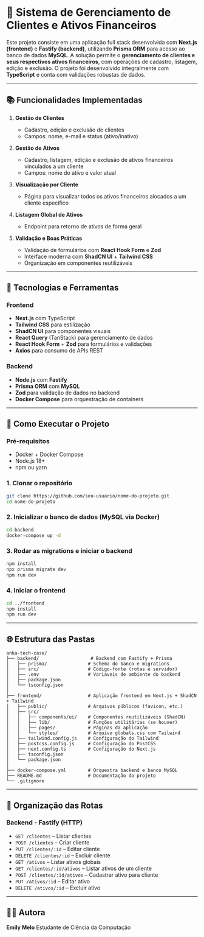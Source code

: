 # 📘 Sistema de Gerenciamento de Clientes e Ativos Financeiros

Este projeto consiste em uma aplicação full stack desenvolvida com **Next.js (frontend)** e **Fastify (backend)**, utilizando **Prisma ORM** para acesso ao banco de dados **MySQL**. A solução permite o **gerenciamento de clientes e seus respectivos ativos financeiros**, com operações de cadastro, listagem, edição e exclusão. O projeto foi desenvolvido integralmente com **TypeScript** e conta com validações robustas de dados.

---

## 📚 Funcionalidades Implementadas

1. **Gestão de Clientes**

   * Cadastro, edição e exclusão de clientes
   * Campos: nome, e-mail e status (ativo/inativo)

2. **Gestão de Ativos**

   * Cadastro, listagem, edição e exclusão de ativos financeiros vinculados a um cliente
   * Campos: nome do ativo e valor atual

3. **Visualização por Cliente**

   * Página para visualizar todos os ativos financeiros alocados a um cliente específico

4. **Listagem Global de Ativos**

   * Endpoint para retorno de ativos de forma geral

5. **Validação e Boas Práticas**

   * Validação de formulários com **React Hook Form** e **Zod**
   * Interface moderna com **ShadCN UI** + **Tailwind CSS**
   * Organização em componentes reutilizáveis

---

## 🧰 Tecnologias e Ferramentas

### Frontend

* **Next.js** com TypeScript
* **Tailwind CSS** para estilização
* **ShadCN UI** para componentes visuais
* **React Query** (TanStack) para gerenciamento de dados
* **React Hook Form** + **Zod** para formulários e validações
* **Axios** para consumo de APIs REST

### Backend

* **Node.js** com **Fastify**
* **Prisma ORM** com **MySQL**
* **Zod** para validação de dados no backend
* **Docker Compose** para orquestração de containers

---

## 🧪 Como Executar o Projeto

### Pré-requisitos

* Docker + Docker Compose
* Node.js 18+
* npm ou yarn

### 1. Clonar o repositório

```bash
git clone https://github.com/seu-usuario/nome-do-projeto.git
cd nome-do-projeto
```

### 2. Inicializar o banco de dados (MySQL via Docker)

```bash
cd backend
docker-compose up -d
```

### 3. Rodar as migrations e iniciar o backend

```bash
npm install
npx prisma migrate dev
npm run dev
```

### 4. Iniciar o frontend

```bash
cd ../frontend
npm install
npm run dev
```

---

## 🌐 Estrutura das Pastas

```
anka-tech-case/
├── backend/                   # Backend com Fastify + Prisma
│   ├── prisma/               # Schema do banco e migrations
│   ├── src/                  # Código-fonte (rotas e servidor)
│   ├── .env                  # Variáveis de ambiente do backend
│   ├── package.json
│   └── tsconfig.json
│
├── frontend/                 # Aplicação frontend em Next.js + ShadCN + Tailwind
│   ├── public/               # Arquivos públicos (favicon, etc.)
│   ├── src/
│   │   ├── components/ui/    # Componentes reutilizáveis (ShadCN)
│   │   ├── lib/              # Funções utilitárias (se houver)
│   │   ├── pages/            # Páginas da aplicação
│   │   └── styles/           # Arquivo globals.css com Tailwind
│   ├── tailwind.config.js    # Configuração do Tailwind
│   ├── postcss.config.js     # Configuração do PostCSS
│   ├── next.config.ts        # Configuração do Next.js
│   ├── tsconfig.json
│   └── package.json
│
├── docker-compose.yml        # Orquestra backend e banco MySQL
├── README.md                 # Documentação do projeto
└── .gitignore
```

---

## 📂 Organização das Rotas

### Backend - Fastify (HTTP)

* `GET /clientes` – Listar clientes
* `POST /clientes` – Criar cliente
* `PUT /clientes/:id` – Editar cliente
* `DELETE /clientes/:id` – Excluir cliente
* `GET /ativos` – Listar ativos globais
* `GET /clientes/:id/ativos` – Listar ativos de um cliente
* `POST /clientes/:id/ativos` – Cadastrar ativo para cliente
* `PUT /ativos/:id` – Editar ativo
* `DELETE /ativos/:id` – Excluir ativo

---

## 👩‍💻 Autora

**Emily Melo**
Estudante de Ciência da Computação







